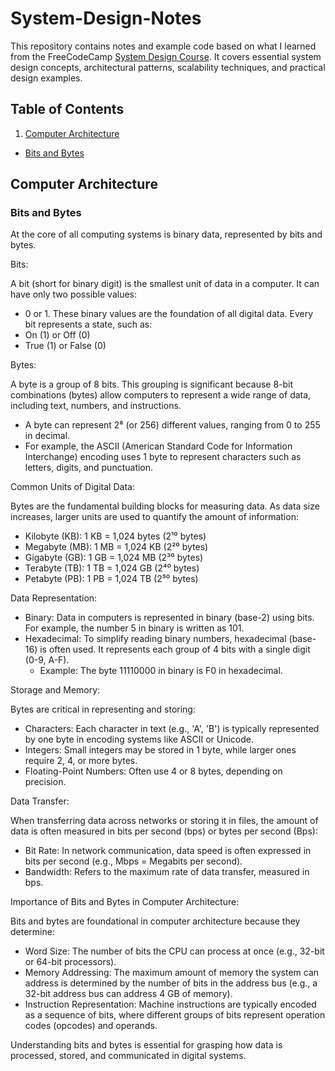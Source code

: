 # System-Design-Notes
  This repository contains notes and example code based on what I learned from the FreeCodeCamp [System Design Course](https://www.youtube.com/watch?v=F2FmTdLtb_4). It covers essential system design concepts, architectural patterns, scalability techniques, and practical design examples.

## Table of Contents
  1. [Computer Architecture](#computer-architecture)
  - [Bits and Bytes](#bits-and-bytes)

## Computer Architecture
  
### Bits and Bytes

  At the core of all computing systems is binary data, represented by bits and bytes.

  Bits:

  A bit (short for binary digit) is the smallest unit of data in a computer. It can have only two possible values:

  - 0 or 1. These binary values are the foundation of all digital data. Every bit represents a state, such as:
  - On (1) or Off (0)
  - True (1) or False (0)

  Bytes:

  A byte is a group of 8 bits. This grouping is significant because 8-bit combinations (bytes) allow computers to represent a wide range of data, including text, numbers, and instructions.

  - A byte can represent 2⁸ (or 256) different values, ranging from 0 to 255 in decimal.
  - For example, the ASCII (American Standard Code for Information Interchange) encoding uses 1 byte to represent characters such as letters, digits, and punctuation.

  Common Units of Digital Data:

  Bytes are the fundamental building blocks for measuring data. As data size increases, larger units are used to quantify the amount of information:

  - Kilobyte (KB): 1 KB = 1,024 bytes (2¹⁰ bytes)
  - Megabyte (MB): 1 MB = 1,024 KB (2²⁰ bytes)
  - Gigabyte (GB): 1 GB = 1,024 MB (2³⁰ bytes)
  - Terabyte (TB): 1 TB = 1,024 GB (2⁴⁰ bytes)
  - Petabyte (PB): 1 PB = 1,024 TB (2⁵⁰ bytes)

  Data Representation:

  - Binary: Data in computers is represented in binary (base-2) using bits. For example, the number 5 in binary is written as 101.
  - Hexadecimal: To simplify reading binary numbers, hexadecimal (base-16) is often used. It represents each group of 4 bits with a single digit (0-9, A-F).
    - Example: The byte 11110000 in binary is F0 in hexadecimal.

  Storage and Memory:

  Bytes are critical in representing and storing:

  - Characters: Each character in text (e.g., 'A', 'B') is typically represented by one byte in encoding systems like ASCII or Unicode.
  - Integers: Small integers may be stored in 1 byte, while larger ones require 2, 4, or more bytes.
  - Floating-Point Numbers: Often use 4 or 8 bytes, depending on precision.

  Data Transfer:

  When transferring data across networks or storing it in files, the amount of data is often measured in bits per second (bps) or bytes per second (Bps):

  - Bit Rate: In network communication, data speed is often expressed in bits per second (e.g., Mbps = Megabits per second).
  - Bandwidth: Refers to the maximum rate of data transfer, measured in bps.

  Importance of Bits and Bytes in Computer Architecture:

  Bits and bytes are foundational in computer architecture because they determine:

  - Word Size: The number of bits the CPU can process at once (e.g., 32-bit or 64-bit processors).
  - Memory Addressing: The maximum amount of memory the system can address is determined by the number of bits in the address bus (e.g., a 32-bit address bus can address 4 GB of memory).
  - Instruction Representation: Machine instructions are typically encoded as a sequence of bits, where different groups of bits represent operation codes (opcodes) and operands.

  Understanding bits and bytes is essential for grasping how data is processed, stored, and communicated in digital systems.


